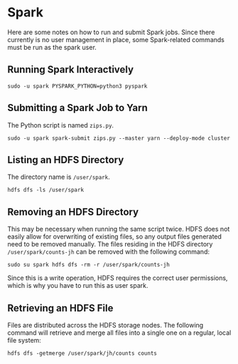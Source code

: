 Spark
=====

Here are some notes on how to run and submit Spark jobs.
Since there currently is no user management in place,
some Spark-related commands must be run as the spark user.

## Running Spark Interactively

```
sudo -u spark PYSPARK_PYTHON=python3 pyspark
```

## Submitting a Spark Job to Yarn

The Python script is named `zips.py`.
```
sudo -u spark spark-submit zips.py --master yarn --deploy-mode cluster
```

## Listing an HDFS Directory

The directory name is `/user/spark`.
```
hdfs dfs -ls /user/spark
```

## Removing an HDFS Directory

This may be necessary when running the same script twice.
HDFS does not easily allow for overwriting of existing files,
so any output files generated need to be removed manually.
The files residing in the HDFS directory `/user/spark/counts-jh` can be removed with the following command:
```
sudo su spark hdfs dfs -rm -r /user/spark/counts-jh
```
Since this is a write operation,
HDFS requires the correct user permissions,
which is why you have to run this as user spark.

## Retrieving an HDFS File

Files are distributed across the HDFS storage nodes.
The following command will retrieve and merge all files into a single one
on a regular, local file system:
```
hdfs dfs -getmerge /user/spark/jh/counts counts
```

